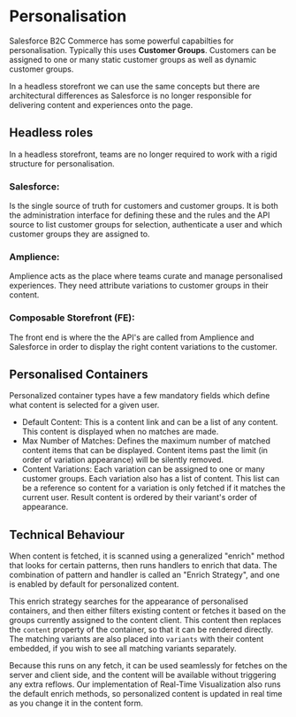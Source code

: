 # Personalisation

Salesforce B2C Commerce has some powerful capabilties for personalisation. Typically this uses **Customer Groups**. Customers can be assigned to one or many static customer groups as well as dynamic customer groups.

In a headless storefront we can use the same concepts but there are architectural differences as Salesforce is no longer responsible for delivering content and experiences onto the page.

## Headless roles

In a headless storefront, teams are no longer required to work with a rigid structure for personalisation.

### Salesforce:
Is the single source of truth for customers and customer groups. It is both the administration interface for defining these and the rules and the API source to list customer groups for selection, authenticate a user and which customer groups they are assigned to.

### Amplience:
Amplience acts as the place where teams curate and manage personalised experiences. They need attribute variations to customer groups in their content.

### Composable Storefront (FE):
The front end is where the the API's are called from Amplience and Salesforce in order to display the right content variations to the customer.


## Personalised Containers

Personalized container types have a few mandatory fields which define what content is selected for a given user.

- Default Content: This is a content link and can be a list of any content. This content is displayed when no matches are made.
- Max Number of Matches: Defines the maximum number of matched content items that can be displayed. Content items past the limit (in order of variation appearance) will be silently removed.
- Content Variations: Each variation can be assigned to one or many customer groups. Each variation also has a list of content. This list can be a reference so content for a variation is only fetched if it matches the current user. Result content is ordered by their variant's order of appearance.

## Technical Behaviour

When content is fetched, it is scanned using a generalized "enrich" method that looks for certain patterns, then runs handlers to enrich that data. The combination of pattern and handler is called an "Enrich Strategy", and one is enabled by default for personalized content.

This enrich strategy searches for the appearance of personalised containers, and then either filters existing content or fetches it based on the groups currently assigned to the content client. This content then replaces the `content` property of the container, so that it can be rendered directly. The matching variants are also placed into `variants` with their content embedded, if you wish to see all matching variants separately.

Because this runs on any fetch, it can be used seamlessly for fetches on the server and client side, and the content will be available without triggering any extra reflows. Our implementation of Real-Time Visualization also runs the default enrich methods, so personalized content is updated in real time as you change it in the content form.
